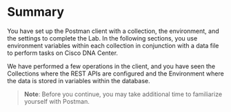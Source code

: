 # Summary

You have set up the Postman client with a collection, the environment, and the settings to complete the Lab. In the following sections, you use environment variables within each collection in conjunction with a data file to perform tasks on Cisco DNA Center.

We have performed a few operations in the client, and you have seen the Collections where the REST APIs are configured and the Environment where the data is stored in variables within the database.

> **Note**: Before you continue, you may take additional time to familiarize yourself with Postman.
